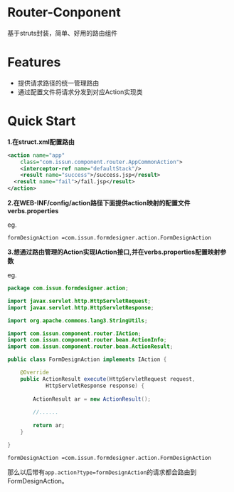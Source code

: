 # Router-Conponent

基于struts封装，简单、好用的路由组件

# Features

- 提供请求路径的统一管理路由
- 通过配置文件将请求分发到对应Action实现类

# Quick Start

**1.在struct.xml配置路由**

```xml
<action name="app"
	class="com.issun.component.router.AppCommonAction">
	<interceptor-ref name="defaultStack"/>
	<result name="success">/success.jsp</result>
  <result name="fail">/fail.jsp</result>
</action>	
```

**2.在WEB-INF/config/action路径下面提供action映射的配置文件verbs.properties**

eg.

```properties
formDesignAction =com.issun.formdesigner.action.FormDesignAction
```

**3.想通过路由管理的Action实现IAction接口,并在verbs.properties配置映射参数**

eg.

```java
package com.issun.formdesigner.action;

import javax.servlet.http.HttpServletRequest;
import javax.servlet.http.HttpServletResponse;

import org.apache.commons.lang3.StringUtils;

import com.issun.component.router.IAction;
import com.issun.component.router.bean.ActionInfo;
import com.issun.component.router.bean.ActionResult;

public class FormDesignAction implements IAction {

	@Override
	public ActionResult execute(HttpServletRequest request,
			HttpServletResponse response) {
		
		ActionResult ar = new ActionResult();
		
		//......
		
		return ar;
	}

}
```


```properties
formDesignAction =com.issun.formdesigner.action.FormDesignAction
```

那么以后带有`app.action?type=formDesignAction`的请求都会路由到FormDesignAction。




